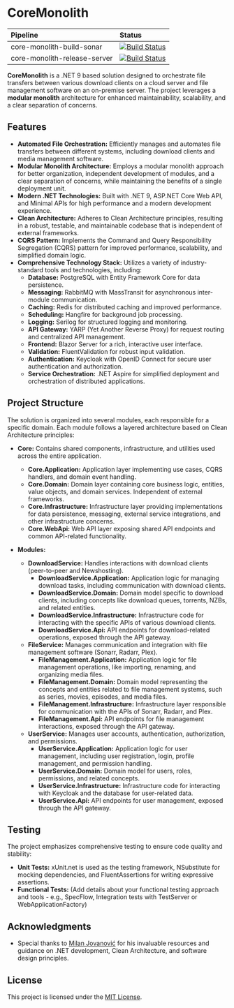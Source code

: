 ﻿# CoreMonolith

| Pipeline                       | Status                                                                                                                                                                                                                  |
| :----------------------------- | :---------------------------------------------------------------------------------------------------------------------------------------------------------------------------------------------------------------------- |
| core-monolith-build-sonar      | [![Build Status](https://dev.azure.com/zeox115/CoreMonolith/_apis/build/status%2Fcore-monolith-build-sonar?branchName=master&jobName=core_monolith_build_sonar)](https://dev.azure.com/zeox115/CoreMonolith/_build/latest?definitionId=4&branchName=master)      |
| core-monolith-release-server   | [![Build Status](https://dev.azure.com/zeox115/CoreMonolith/_apis/build/status%2Fcore-monolith-release-server?branchName=master&jobName=core_monolith_release_server)](https://dev.azure.com/zeox115/CoreMonolith/_build/latest?definitionId=5&branchName=master) |

**CoreMonolith** is a .NET 9 based solution designed to orchestrate file transfers between various download clients on a cloud server and file management software on an on-premise server. The project leverages a **modular monolith** architecture for enhanced maintainability, scalability, and a clear separation of concerns.

## Features

*   **Automated File Orchestration:** Efficiently manages and automates file transfers between different systems, including download clients and media management software.
*   **Modular Monolith Architecture:** Employs a modular monolith approach for better organization, independent development of modules, and a clear separation of concerns, while maintaining the benefits of a single deployment unit.
*   **Modern .NET Technologies:** Built with .NET 9, ASP.NET Core Web API, and Minimal APIs for high performance and a modern development experience.
*   **Clean Architecture:** Adheres to Clean Architecture principles, resulting in a robust, testable, and maintainable codebase that is independent of external frameworks.
*   **CQRS Pattern:** Implements the Command and Query Responsibility Segregation (CQRS) pattern for improved performance, scalability, and simplified domain logic.
*   **Comprehensive Technology Stack:** Utilizes a variety of industry-standard tools and technologies, including:
    *   **Database:** PostgreSQL with Entity Framework Core for data persistence.
    *   **Messaging:** RabbitMQ with MassTransit for asynchronous inter-module communication.
    *   **Caching:** Redis for distributed caching and improved performance.
    *   **Scheduling:** Hangfire for background job processing.
    *   **Logging:** Serilog for structured logging and monitoring.
    *   **API Gateway:** YARP (Yet Another Reverse Proxy) for request routing and centralized API management.
    *   **Frontend:** Blazor Server for a rich, interactive user interface.
    *   **Validation:** FluentValidation for robust input validation.
    *   **Authentication:** Keycloak with OpenID Connect for secure user authentication and authorization.
    *   **Service Orchestration:** .NET Aspire for simplified deployment and orchestration of distributed applications.

## Project Structure

The solution is organized into several modules, each responsible for a specific domain. Each module follows a layered architecture based on Clean Architecture principles:

*   **Core:** Contains shared components, infrastructure, and utilities used across the entire application.
    *   **Core.Application:** Application layer implementing use cases, CQRS handlers, and domain event handling.
    *   **Core.Domain:** Domain layer containing core business logic, entities, value objects, and domain services. Independent of external frameworks.
    *   **Core.Infrastructure:** Infrastructure layer providing implementations for data persistence, messaging, external service integrations, and other infrastructure concerns.
    *   **Core.WebApi:** Web API layer exposing shared API endpoints and common API-related functionality.

*   **Modules:**
    * **DownloadService:** Handles interactions with download clients (peer-to-peer and Newshosting).
        *   **DownloadService.Application:** Application logic for managing download tasks, including communication with download clients.
        *   **DownloadService.Domain:** Domain model specific to download clients, including concepts like download queues, torrents, NZBs, and related entities.
        *   **DownloadService.Infrastructure:** Infrastructure code for interacting with the specific APIs of various download clients.
        *   **DownloadService.Api:** API endpoints for download-related operations, exposed through the API gateway.
    *   **FileService:** Manages communication and integration with file management software (Sonarr, Radarr, Plex).
        *   **FileManagement.Application:** Application logic for file management operations, like importing, renaming, and organizing media files.
        *   **FileManagement.Domain:** Domain model representing the concepts and entities related to file management systems, such as series, movies, episodes, and media files.
        *   **FileManagement.Infrastructure:** Infrastructure layer responsible for communication with the APIs of Sonarr, Radarr, and Plex.
        *   **FileManagement.Api:** API endpoints for file management interactions, exposed through the API gateway.
    *   **UserService:** Manages user accounts, authentication, authorization, and permissions.
        *   **UserService.Application:** Application logic for user management, including user registration, login, profile management, and permission handling.
        *   **UserService.Domain:** Domain model for users, roles, permissions, and related concepts.
        *   **UserService.Infrastructure:** Infrastructure code for interacting with Keycloak and the database for user-related data.
        *   **UserService.Api:** API endpoints for user management, exposed through the API gateway.

## Testing

The project emphasizes comprehensive testing to ensure code quality and stability:

*   **Unit Tests:** xUnit.net is used as the testing framework, NSubstitute for mocking dependencies, and FluentAssertions for writing expressive assertions.
*   **Functional Tests:** (Add details about your functional testing approach and tools - e.g., SpecFlow, Integration tests with TestServer or WebApplicationFactory)

## Acknowledgments

*   Special thanks to [Milan Jovanović](https://www.youtube.com/@MilanJovanovicTech) for his invaluable resources and guidance on .NET development, Clean Architecture, and software design principles.

## License

This project is licensed under the [MIT License](./LICENSE).